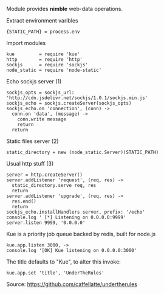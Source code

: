 Module provides **nimble** web-data operations.

Extract environment varibles

    {STATIC_PATH} = process.env
 
Import modules

    kue         = require 'kue'
    http        = require 'http'
    sockjs      = require 'sockjs'
    node_static = require 'node-static'

Echo sockjs server (1)

    sockjs_opts = sockjs_url: 'http://cdn.jsdelivr.net/sockjs/1.0.1/sockjs.min.js'
    sockjs_echo = sockjs.createServer(sockjs_opts)
    sockjs_echo.on 'connection', (conn) ->
      conn.on 'data', (message) ->
        conn.write message
        return
      return

Static files server (2)

    static_directory = new (node_static.Server)(STATIC_PATH)

Usual http stuff (3)

    server = http.createServer()
    server.addListener 'request', (req, res) ->
      static_directory.serve req, res
      return
    server.addListener 'upgrade', (req, res) ->
      res.end()
      return
    sockjs_echo.installHandlers server, prefix: '/echo'
    console.log ' [*] Listening on 0.0.0.0:9999'
    server.listen 9999, '0.0.0.0'

Kue is a priority job queue backed by redis, built for node.js

    kue.app.listen 3000, ->
    console.log '[OK] Kue listening on 0.0.0.0:3000'
      

The title defaults to "Kue", to alter this invoke:

    kue.app.set 'title', 'UnderTheRules'

Source: https://github.com/caffellatte/undertherules
